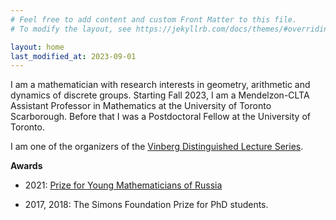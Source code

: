 ```yaml
---
# Feel free to add content and custom Front Matter to this file.
# To modify the layout, see https://jekyllrb.com/docs/themes/#overriding-theme-defaults

layout: home
last_modified_at: 2023-09-01
---
```


I am a mathematician with research interests in geometry, arithmetic and dynamics of discrete groups. Starting Fall 2023, I am a Mendelzon-CLTA Assistant Professor in Mathematics at the University of Toronto Scarborough. Before that I was a Postdoctoral Fellow at the University of Toronto. 

I am one of the organizers of the [Vinberg Distinguished Lecture Series](https://vinberg.combgeo.org/).

**Awards**

  - 2021: [Prize for Young Mathematicians of Russia](https://icm2022.org/blog/the-announcement-of-prize-for-young-russian-mathematicians-winners-among-young-scientists)

  - 2017, 2018: The Simons Foundation Prize for PhD students.


